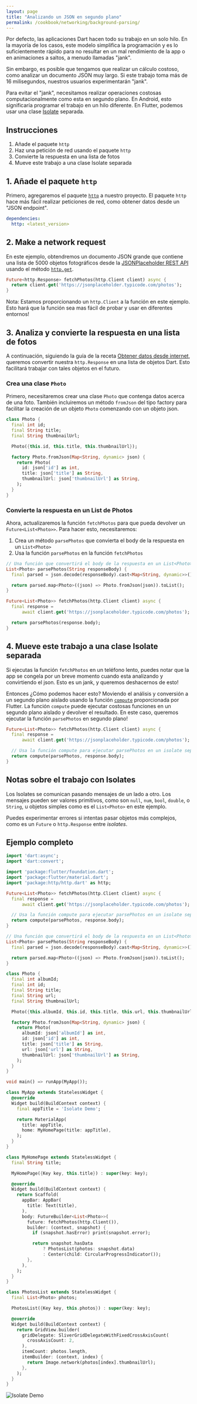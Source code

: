 ```yaml
---
layout: page
title: "Analizando un JSON en segundo plano"
permalink: /cookbook/networking/background-parsing/
---
```


Por defecto, las aplicaciones Dart hacen todo su trabajo en un solo hilo. En la mayoría de los casos, 
este modelo simplifica la programación y es lo suficientemente rápido para no resultar en 
un mal rendimiento de la app o en animaciones a saltos, a menudo llamadas "jank".

Sin embargo, es posible que tengamos que realizar un cálculo costoso, como analizar un 
documento JSON muy largo. Si este trabajo toma más de 16 milisegundos, nuestros 
usuarios experimentarán "jank".

Para evitar el "jank", necesitamos realizar operaciones costosas computacionalmente como esta en 
segundo plano. En Android, esto significaría programar el trabajo en un hilo diferente. 
En Flutter, podemos usar una clase [Isolate](https://docs.flutter.io/flutter/dart-isolate/Isolate-class.html)
separada.

## Instrucciones

  1. Añade el paquete `http`
  2. Haz una petición de red usando el paquete `http`
  3. Convierte la respuesta en una lista de fotos
  4. Mueve este trabajo a una clase Isolate separada
  
## 1. Añade el paquete `http`

Primero, agregaremos el paquete [`http`](https://pub.dartlang.org/packages/http) 
a nuestro proyecto. El paquete `http` hace más fácil realizar peticiones de 
red, como obtener datos desde un "JSON endpoint".

```yaml
dependencies:
  http: <latest_version>
```
  
## 2. Make a network request

En este ejemplo, obtendremos un documento JSON grande que contiene una lista de 5000 
objetos fotográficos desde la [JSONPlaceholder REST API](https://jsonplaceholder.typicode.com/) 
usando el método [`http.get`](https://docs.flutter.io/flutter/package-http_http/package-http_http-library.html). 

<!-- skip -->
```dart
Future<http.Response> fetchPhotos(http.Client client) async {
  return client.get('https://jsonplaceholder.typicode.com/photos');
}
```

Nota: Estamos proporcionando un `http.Client` a la función en este ejemplo. Esto hará
que la función sea mas fácil de probar y usar en diferentes entornos!

## 3. Analiza y convierte la respuesta en una lista de fotos

A continuación, siguiendo la guía de la receta [Obtener datos desde internet](/cookbook/networking/fetch-data/), 
queremos convertir nuestra `http.Response` en una lista de objetos Dart.
Esto facilitará trabajar con tales objetos en el futuro.

### Crea una clase `Photo`

Primero, necesitaremos crear una clase `Photo` que contenga datos acerca de una foto. 
También incluiremos un método `fromJson` del tipo factory para facilitar la creación de un objeto `Photo` 
comenzando con un objeto json.

<!-- skip -->
```dart
class Photo {
  final int id;
  final String title;
  final String thumbnailUrl;

  Photo({this.id, this.title, this.thumbnailUrl});

  factory Photo.fromJson(Map<String, dynamic> json) {
    return Photo(
      id: json['id'] as int,
      title: json['title'] as String,
      thumbnailUrl: json['thumbnailUrl'] as String,
    );
  }
}
```

### Convierte la respuesta en un List de Photos

Ahora, actualizaremos la función `fetchPhotos` para que pueda devolver un 
`Future<List<Photo>>`. Para hacer esto, necesitaremos:

  1. Crea un método `parsePhotos` que convierta el body de la respuesta en un `List<Photo>`
  2. Usa la función `parsePhotos` en la función `fetchPhotos`

<!-- skip -->
```dart
// Una función que convertirá el body de la respuesta en un List<Photo>
List<Photo> parsePhotos(String responseBody) {
  final parsed = json.decode(responseBody).cast<Map<String, dynamic>>();

  return parsed.map<Photo>((json) => Photo.fromJson(json)).toList();
}

Future<List<Photo>> fetchPhotos(http.Client client) async {
  final response =
      await client.get('https://jsonplaceholder.typicode.com/photos');

  return parsePhotos(response.body);
}
```

## 4. Mueve este trabajo a una clase Isolate separada

Si ejecutas la función `fetchPhotos` en un teléfono lento, puedes notar que la app 
se congela por un breve momento cuando esta analizando y convirtiendo el json. Esto es un jank, 
y queremos deshacernos de esto!

Entonces ¿Cómo podemos hacer esto? Moviendo el análisis y conversión a un segundo plano aislado 
usando la función [`compute`](https://docs.flutter.io/flutter/foundation/compute.html) 
proporcionada por Flutter. La función `compute` puede ejecutar costosas funciones en un 
segundo plano aislado y devolver el resultado. En este caso, queremos ejecutar 
la función `parsePhotos` en segundo plano!

<!-- skip -->
```dart
Future<List<Photo>> fetchPhotos(http.Client client) async {
  final response =
      await client.get('https://jsonplaceholder.typicode.com/photos');

  // Usa la función compute para ejecutar parsePhotos en un isolate separado
  return compute(parsePhotos, response.body);
}
```

## Notas sobre el trabajo con Isolates

Los Isolates se comunican pasando mensajes de un lado a otro. Los mensajes pueden 
ser valores primitivos, como son `null`, `num`, `bool`, `double`, o `String`, u
objetos simples como es el `List<Photo>` en este ejemplo.

Puedes experimentar errores si intentas pasar objetos más complejos, como es 
un `Future` o `http.Response` entre _isolates_.

## Ejemplo completo

```dart
import 'dart:async';
import 'dart:convert';

import 'package:flutter/foundation.dart';
import 'package:flutter/material.dart';
import 'package:http/http.dart' as http;

Future<List<Photo>> fetchPhotos(http.Client client) async {
  final response =
      await client.get('https://jsonplaceholder.typicode.com/photos');

  // Usa la función compute para ejecutar parsePhotos en un isolate separado
  return compute(parsePhotos, response.body);
}

// Una función que convertirá el body de la respuesta en un List<Photo>
List<Photo> parsePhotos(String responseBody) {
  final parsed = json.decode(responseBody).cast<Map<String, dynamic>>();

  return parsed.map<Photo>((json) => Photo.fromJson(json)).toList();
}

class Photo {
  final int albumId;
  final int id;
  final String title;
  final String url;
  final String thumbnailUrl;

  Photo({this.albumId, this.id, this.title, this.url, this.thumbnailUrl});

  factory Photo.fromJson(Map<String, dynamic> json) {
    return Photo(
      albumId: json['albumId'] as int,
      id: json['id'] as int,
      title: json['title'] as String,
      url: json['url'] as String,
      thumbnailUrl: json['thumbnailUrl'] as String,
    );
  }
}

void main() => runApp(MyApp());

class MyApp extends StatelessWidget {
  @override
  Widget build(BuildContext context) {
    final appTitle = 'Isolate Demo';

    return MaterialApp(
      title: appTitle,
      home: MyHomePage(title: appTitle),
    );
  }
}

class MyHomePage extends StatelessWidget {
  final String title;

  MyHomePage({Key key, this.title}) : super(key: key);

  @override
  Widget build(BuildContext context) {
    return Scaffold(
      appBar: AppBar(
        title: Text(title),
      ),
      body: FutureBuilder<List<Photo>>(
        future: fetchPhotos(http.Client()),
        builder: (context, snapshot) {
          if (snapshot.hasError) print(snapshot.error);

          return snapshot.hasData
              ? PhotosList(photos: snapshot.data)
              : Center(child: CircularProgressIndicator());
        },
      ),
    );
  }
}

class PhotosList extends StatelessWidget {
  final List<Photo> photos;

  PhotosList({Key key, this.photos}) : super(key: key);

  @override
  Widget build(BuildContext context) {
    return GridView.builder(
      gridDelegate: SliverGridDelegateWithFixedCrossAxisCount(
        crossAxisCount: 2,
      ),
      itemCount: photos.length,
      itemBuilder: (context, index) {
        return Image.network(photos[index].thumbnailUrl);
      },
    );
  }
}
```

![Isolate Demo](/images/cookbook/isolate.gif)
